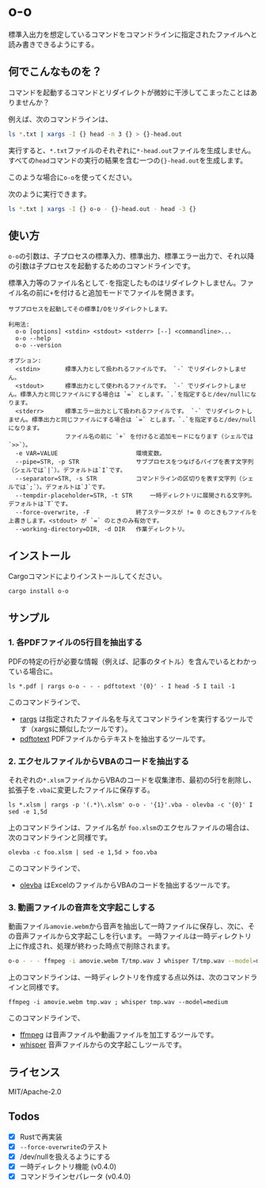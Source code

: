 o-o
===

標準入出力を想定しているコマンドをコマンドラインに指定されたファイルへと読み書きできるようにする。

## 何でこんなものを？

コマンドを起動するコマンドとリダイレクトが微妙に干渉してこまったことはありませんか？

例えば、次のコマンドラインは、

```sh
ls *.txt | xargs -I {} head -n 3 {} > {}-head.out
```

実行すると、`*.txt`ファイルのそれぞれに`*-head.out`ファイルを生成しません。
すべての`head`コマンドの実行の結果を含む一つの`{}-head.out`を生成します。

このような場合に`o-o`を使ってください。

次のように実行できます。

```sh
ls *.txt | xargs -I {} o-o - {}-head.out - head -3 {}
```

## 使い方

`o-o`の引数は、子プロセスの標準入力、標準出力、標準エラー出力で、それ以降の引数は子プロセスを起動するためのコマンドラインです。

標準入力等のファイル名として`-`を指定したものはリダイレクトしません。ファイル名の前に`+`を付けると追加モードでファイルを開きます。

```
サブプロセスを起動してその標準I/Oをリダイレクトします。

利用法:
  o-o [options] <stdin> <stdout> <stderr> [--] <commandline>...
  o-o --help
  o-o --version

オプション:
  <stdin>       標準入力として扱われるファイルです。 `-` でリダイレクトしません。
  <stdout>      標準出力として使われるファイルです。 `-` でリダイレクトしません。標準入力と同じファイルにする場合は `=` とします。`.`を指定すると/dev/nullになります。
  <stderr>      標準エラー出力として扱われるファイルです。 `-` でリダイレクトしません。標準出力と同じファイルにする場合は `=` とします。`.`を指定すると/dev/nullになります。
                ファイル名の前に `+` を付けると追加モードになります（シェルでは`>>`）。
  -e VAR=VALUE                      環境変数。
  --pipe=STR, -p STR                サブプロセスをつなげるパイプを表す文字列（シェルでは`|`）。デフォルトは`I`です。
  --separator=STR, -s STR           コマンドラインの区切りを表す文字列（シェルでは`;`）。デフォルトは`J`です。
  --tempdir-placeholder=STR, -t STR     一時ディレクトリに展開される文字列。デフォルトは`T`です。
  --force-overwrite, -F             終了ステータスが != 0 のときもファイルを上書きします。<stdout> が `=` のときのみ有効です。
  --working-directory=DIR, -d DIR   作業ディレクトリ。
```

## インストール

Cargoコマンドによりインストールしてください。

```sh
cargo install o-o
```

## サンプル

### 1. 各PDFファイルの5行目を抽出する

PDFの特定の行が必要な情報（例えば、記事のタイトル）を含んでいるとわかっている場合に。

```
ls *.pdf | rargs o-o - - - pdftotext '{0}' - I head -5 I tail -1
```

このコマンドラインで、

* [rargs](https://github.com/lotabout/rargs) は指定されたファイル名を与えてコマンドラインを実行するツールです（xargsに類似したツールです）。
* [pdftotext](https://github.com/jalan/pdftotext) PDFファイルからテキストを抽出するツールです。


### 2. エクセルファイルからVBAのコードを抽出する

それぞれの`*.xlsm`ファイルからVBAのコードを収集津市、最初の5行を削除し、拡張子を`.vba`に変更したファイルに保存する。

```
ls *.xlsm | rargs -p '(.*)\.xlsm' o-o - '{1}'.vba - olevba -c '{0}' I sed -e 1,5d
```

上のコマンドラインは、ファイル名が `foo.xlsm`のエクセルファイルの場合は、次のコマンドラインと同様です。

```
olevba -c foo.xlsm | sed -e 1,5d > foo.vba
```

このコマンドラインで、

* [olevba](https://pypi.org/project/oletools/) はExcelのファイルからVBAのコードを抽出するツールです。

### 3. 動画ファイルの音声を文字起こしする

動画ファイル`amovie.webm`から音声を抽出して一時ファイルに保存し、次に、その音声ファイルから文字起こしを行います。
一時ファイルは一時ディレクトリ上に作成され、処理が終わった時点で削除されます。

```sh
o-o - - - ffmpeg -i amovie.webm T/tmp.wav J whisper T/tmp.wav --model=medium
```

上のコマンドラインは、一時ディレクトリを作成する点以外は、次のコマンドラインと同様です。

```
ffmpeg -i amovie.webm tmp.wav ; whisper tmp.wav --model=medium
```

このコマンドラインで、

* [ffmpeg](https://ffmpeg.org/) は音声ファイルや動画ファイルを加工するツールです。
* [whisper](https://github.com/openai/whisper) 音声ファイルからの文字起こしツールです。

## ライセンス

MIT/Apache-2.0

## Todos

- [x] Rustで再実装
- [x] `--force-overwrite`のテスト
- [x] /dev/nullを扱えるようにする
- [x] 一時ディレクトリ機能 (v0.4.0)
- [x] コマンドラインセパレータ (v0.4.0)
